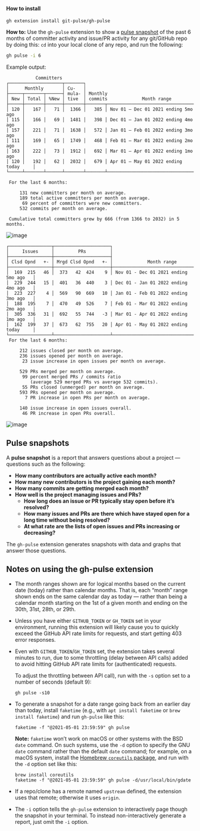#### How to install

```
gh extension install git-pulse/gh-pulse
```

**How to:** Use the `gh-pulse` extension to show a [pulse snapshot](#pulse-snapshots) of the past 6 months of committer activity and issue/PR activity for any git/GitHub repo by doing this: `cd` into your local clone of any repo, and run the following:

```bash
gh pulse -i 6
```

Example output:

```
           Committers
┌────────────────────┬───────┐
│      Monthly       │ Cu-   │
├─────┬───────┬──────┤ mula- │ Monthly
│ New │ Total │ %New │ tive  │ commits             Month range
├─────┼───────┼──────┼───────┼───────┬───────────────────────────────────────┐
│ 120 │   167 │   71 │  1366 │   385 │ Nov 01 – Dec 01 2021 ending 5mo ago   │
│ 115 │   166 │   69 │  1481 │   398 │ Dec 01 – Jan 01 2022 ending 4mo ago   │
│ 157 │   221 │   71 │  1638 │   572 │ Jan 01 – Feb 01 2022 ending 3mo ago   │
│ 111 │   169 │   65 │  1749 │   468 │ Feb 01 – Mar 01 2022 ending 2mo ago   │
│ 163 │   222 │   73 │  1912 │   692 │ Mar 01 – Apr 01 2022 ending 1mo ago   │
│ 120 │   192 │   62 │  2032 │   679 │ Apr 01 – May 01 2022 ending today     │
└─────┴───────┴──────┴───────┴───────┴───────────────────────────────────────┘

 For the last 6 months:

     131 new committers per month on average.
     189 total active committers per month on average.
      69 percent of committers were new committers.
     532 commits per month on average.

 Cumulative total committers grew by 666 (from 1366 to 2032) in 5 months.
```

![image](https://user-images.githubusercontent.com/194984/166609194-9380ed86-1282-45da-842a-d8ac4e6d4e96.png)

```
┌────────────────┬─────────────────────┐
│     Issues     │         PRs         │
├────────────────┼─────────────────────┤
│ Clsd Opnd   +- │ Mrgd Clsd Opnd   +- │             Month range
├────────────────┼─────────────────────┼───────────────────────────────────────┐
│  169  215   46 │  373   42  424    9 │ Nov 01 - Dec 01 2021 ending 5mo ago   │
│  229  244   15 │  401   36  440    3 │ Dec 01 - Jan 01 2022 ending 4mo ago   │
│  223  227    4 │  569   90  669   10 │ Jan 01 - Feb 01 2022 ending 3mo ago   │
│  188  195    7 │  470   49  526    7 │ Feb 01 - Mar 01 2022 ending 2mo ago   │
│  305  336   31 │  692   55  744   -3 │ Mar 01 - Apr 01 2022 ending 1mo ago   │
│  162  199   37 │  673   62  755   20 │ Apr 01 - May 01 2022 ending today     │
└────────────────┴─────────────────────┴───────────────────────────────────────┘
 For the last 6 months:

     212 issues closed per month on average.
     236 issues opened per month on average.
      23 issue increase in open issues per month on average.

     529 PRs merged per month on average.
      99 percent merged PRs / commits ratio
         (average 529 merged PRs vs average 532 commits).
      55 PRs closed (unmerged) per month on average.
     593 PRs opened per month on average.
       7 PR increase in open PRs per month on average.

     140 issue increase in open issues overall.
      46 PR increase in open PRs overall.
```

![image](https://user-images.githubusercontent.com/194984/166609488-ea747459-6477-4b41-b26f-4859f55c104b.png)

## Pulse snapshots

A **pulse snapshot** is a report that answers questions about a project — questions such as the following:

- **How many contributors are actually active each month?**
- **How many new contributors is the project gaining each month?**
- **How many commits are getting merged each month?**
- **How well is the project managing issues and PRs?**
  - **How long does an issue or PR typically stay open before it’s resolved?**
  - **How many issues and PRs are there which have stayed open for a long time without being resolved?**
  - **At what rate are the lists of open issues and PRs increasing or decreasing?**

The `gh-pulse` extension generates snapshots with data and graphs that answer those questions.

## Notes on using the gh-pulse extension

- The month ranges shown are for logical months based on the current date (today) rather than calendar months. That is, each “month” range shown ends on the same calendar day as today — rather than being a calendar month starting on the 1st of a given month and ending on the 30th, 31st, 28th, or 29th.

- Unless you have either `GITHUB_TOKEN` or `GH_TOKEN` set in your environment, running this extension will likely cause you to quickly exceed the GitHub API rate limits for requests, and start getting 403 error responses.

- Even with `GITHUB_TOKEN`/`GH_TOKEN` set, the extension takes several minutes to run, due to some throttling (delay between API calls) added to avoid hitting GitHub API rate limits for (authenticated) requests.

  To adjust the throttling between API call), run with the `-s` option set to a number of seconds (default 9):

  ```
  gh pulse -s10
  ```

- To generate a snapshot for a date range going back from an earlier day than today, install `faketime` (e.g., with `apt install faketime` or `brew install faketime`) and run `gh-pulse` like this:

  ```
  faketime -f "@2021-05-01 23:59:59" gh pulse
  ```

  **Note:** `faketime` won’t work on macOS or other systems with the BSD `date` command. On such systems, use the `-d` option to specify the GNU `date` command rather than the default `date` command; for example, on a macOS system, install the [Homebrew `coreutils` package](https://formulae.brew.sh/formula/coreutils), and run with the `-d` option set like this:

  ```
  brew install coreutils
  faketime -f "@2021-05-01 23:59:59" gh pulse -d/usr/local/bin/gdate
  ```

- If a repo/clone has a remote named `upstream` defined, the extension uses that remote; otherwise it uses `origin`.

- The `-i` option tells the `gh-pulse` extension to interactively page though the snapshot in your terminal. To instead non-interactively generate a report, just omit the `-i` option.
